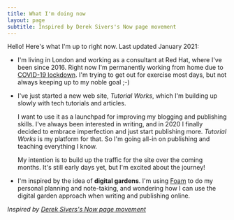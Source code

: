 ```yaml
---
title: What I'm doing now
layout: page
subtitle: Inspired by Derek Sivers's Now page movement
---
```


Hello! Here's what I'm up to right now. Last updated January 2021:

- I'm living in London and working as a consultant at Red Hat, where I've been since 2016\. Right now I'm permanently working from home due to [COVID-19 lockdown][lockd]. I'm trying to get out for exercise most days, but not always keeping up to my noble goal ;-)

- I've just started a new web site, _Tutorial Works_, which I'm building up slowly with tech tutorials and articles. 

  I want to use it as a launchpad for improving my blogging and publishing skills. I've always been interested in writing, and in 2020 I finally decided to embrace imperfection and just start publishing more. _Tutorial Works_ is my platform for that. So I'm going all-in on publishing and teaching everything I know.
  
  My intention is to build up the traffic for the site over the coming months. It's still early days yet, but I'm excited about the journey!

- I'm inspired by the idea of **digital gardens**. I'm using [Foam][foam] to do my personal planning and note-taking, and wondering how I can use the digital garden approach when writing and publishing online.

_Inspired by [Derek Sivers's Now page movement][now]_

[bc]: https://bandcamp.com/monodot
[ca]: http://www.cheeseanalogue.com
[camelsbs]: https://cleverbuilder.com/camelstepbystep
[charles]: https://www.youtube.com/watch?v=K6fatndx8-A
[doyouspin]: https://www.instagram.com/doyouspin/
[flatbreads]: https://www.youtube.com/watch?v=vVx2oFFptG0
[lockd]: https://en.wikipedia.org/wiki/COVID-19_pandemic_lockdowns
[tomd]: https://tomd.xyz
[now]: https://sive.rs/nowff
[foam]: https://foambubble.github.io/

